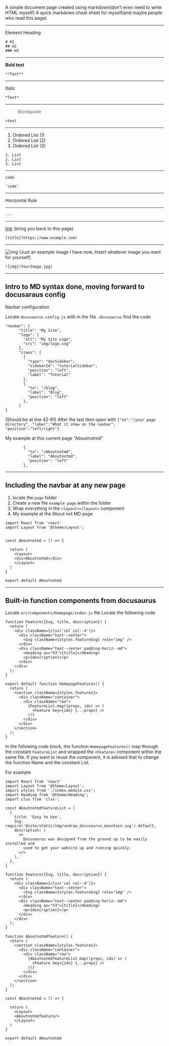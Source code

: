 A simple document page created using markdown(don't even need to write HTML myself)
A quick markdown cheat sheet for myself(and maybe people who read this page)

---

Element Heading
```
# H1
## H2
### H3
```

---

**Bold text**
```
**Text**
```

---

*Italic*
```
*Text*
```

---

>Blockquote
```
>text
```

---

1. Ordered List (1)
2. Ordered List (2)
3. Ordered List (3)
```
1. List
2. List
3. List
```

---

`code`
```
`code`
```

---

Horizontal Rule

--- 
```
---
```

---

[link](https://my-website-eight-rho.vercel.app/docs/About) (bring you back to this page)
```
[title](https://www.example.com)
```

---

![img](\img\logo.svg) (Just an example image I have now, Insert whatever image you want for yourself)
```
![img](YourImage.jpg)
```

---

Intro to MD syntax done, moving forward to docusaraus config
---

Navbar configuration 

Locate `docusaurus.config.js`
with in the file `.docusaurus`
find the code
```
"navbar": {
      "title": "My Site",
      "logo": {
        "alt": "My Site Logo",
        "src": "img/logo.svg"
      },
      "items": [
        {
          "type": "docSidebar",
          "sidebarId": "tutorialSidebar",
          "position": "left",
          "label": "Tutorial"
        },
        {
          "to": "/blog",
          "label": "Blog",
          "position": "left"
        },
      ]
}
```
(Should be at line 42-61)
After the last item open with `{"to":"/your page directory", "label":"What it show on the navbar", "position":"left/right"}`

My example at this current page "Aboutnotmd"
```
        {
          "to": "/Aboutnotmd",
          "label": "Aboutnotmd",
          "position": "left"
        },
```

---

Including the navbar at any new page
---

1. locate the `page` folder
2. Create a new file `example page` within the folder
3. Wrap everything in the `<layout></layout>` component
4. My example at the About not MD page
```
import React from 'react'
import Layout from '@theme/Layout';


const Aboutnotmd = () => {
  
  return (
    <Layout>
    <div>Aboutnotmd</div>
    </Layout>
  )
}

export default Aboutnotmd
```

---

Built-in function components from docusaurus
---

Locate `src/components/Homepage/index.js` file
Locate the following code
```
function Feature({Svg, title, description}) {
  return (
    <div className={clsx('col col--4')}>
      <div className="text--center">
        <Svg className={styles.featureSvg} role="img" />
      </div>
      <div className="text--center padding-horiz--md">
        <Heading as="h3">{title}</Heading>
        <p>{description}</p>
      </div>
    </div>
  );
}

export default function HomepageFeatures() {
  return (
    <section className={styles.features}>
      <div className="container">
        <div className="row">
          {FeatureList.map((props, idx) => (
            <Feature key={idx} {...props} />
          ))}
        </div>
      </div>
    </section>
  );
}
```

In the following code block, the function `HomepageFeatures()` map through the constant `FeatureList` and wrapped the `<Feature>` component within the same file. If you want to reuse the component, it is advised that to change the function Name and the constant List.

For example 
```
import React from 'react'
import Layout from '@theme/Layout';
import styles from './index.module.css';
import Heading from '@theme/Heading';
import clsx from 'clsx';

const AboutnotmdfeatureList = [
  {
    title: 'Easy to Use',
    Svg: require('@site/static/img/undraw_docusaurus_mountain.svg').default,
    description: (
      <>
        Docusaurus was designed from the ground up to be easily installed and
        used to get your website up and running quickly.
      </>
    ),
  },
]

function Feature({Svg, title, description}) {
  return (
    <div className={clsx('col col--4')}>
      <div className="text--center">
        <Svg className={styles.featureSvg} role="img" />
      </div>
      <div className="text--center padding-horiz--md">
        <Heading as="h3">{title}</Heading>
        <p>{description}</p>
      </div>
    </div>
  );
}

function Aboutnotmdfeature() {
  return (
    <section className={styles.features}>
      <div className="container">
        <div className="row">
          {AboutnotmdfeatureList.map((props, idx) => (
            <Feature key={idx} {...props} />
          ))}
        </div>
      </div>
    </section>
  );
}

const Aboutnotmd = () => {
  
  return (
    <Layout>
    <Aboutnotmdfeature/>
    </Layout>
  )
}

export default Aboutnotmd
```


